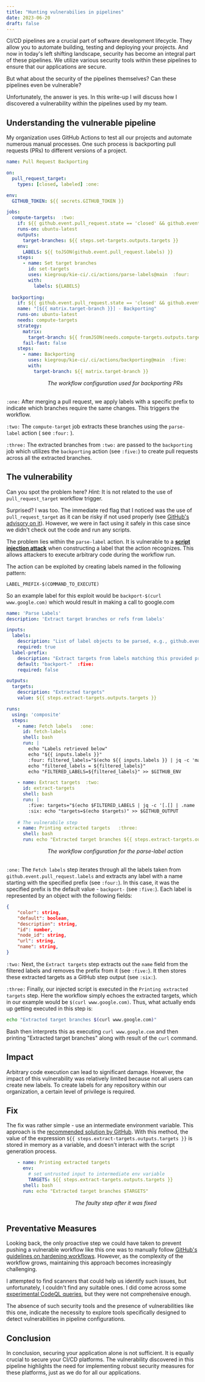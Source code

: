 ```yaml
---
title: "Hunting vulnerabilies in pipelines"
date: 2023-06-20
draft: false
---
```


CI/CD pipelines are a crucial part of software development lifecycle. They allow you to automate building, testing and deploying your projects. And now in today's left shifting landscape, security has become an integral part of these pipelines. We utilize various security tools within these pipelines to ensure that our applications are secure. 

But what about the security of the pipelines themselves? Can these pipelines even be vulnerable?

Unfortunately, the answer is yes. In this write-up I will discuss how I discovered a vulnerability within the pipelines used by my team.

## Understanding the vulnerable pipeline

My organization uses GitHub Actions to test all our projects and automate numerous manual processes. One such process is backporting pull requests (PRs) to different versions of a project.

```yaml
name: Pull Request Backporting

on:
  pull_request_target:
    types: [closed, labeled] :one:

env:
  GITHUB_TOKEN: ${{ secrets.GITHUB_TOKEN }}

jobs:
  compute-targets:  :two:
    if: ${{ github.event.pull_request.state == 'closed' && github.event.pull_request.merged }}
    runs-on: ubuntu-latest
    outputs:
      target-branches: ${{ steps.set-targets.outputs.targets }}
    env:
      LABELS: ${{ toJSON(github.event.pull_request.labels) }}
    steps:
      - name: Set target branches
        id: set-targets
        uses: kiegroup/kie-ci/.ci/actions/parse-labels@main  :four:
        with:
          labels: ${LABELS}
  
  backporting:
    if: ${{ github.event.pull_request.state == 'closed' && github.event.pull_request.merged && needs.compute-targets.outputs.target-branches != '[]' }}
    name: "[${{ matrix.target-branch }}] - Backporting"
    runs-on: ubuntu-latest
    needs: compute-targets
    strategy:
      matrix: 
        target-branch: ${{ fromJSON(needs.compute-targets.outputs.target-branches) }}
      fail-fast: false
    steps:
      - name: Backporting
        uses: kiegroup/kie-ci/.ci/actions/backporting@main  :five:
        with:
          target-branch: ${{ matrix.target-branch }}
```
&emsp; &emsp; &emsp; &emsp; &emsp; &emsp; *The workflow configuration used for backporting PRs*  
&nbsp;  

`:one:` After merging a pull request, we apply labels with a specific prefix to indicate which branches require the same changes. This triggers the workflow.  

`:two:` The `compute-target` job extracts these branches using the `parse-label` action ( see `:four:` ).  

`:three:` The extracted branches from `:two:` are passed to the `backporting` job which utilizes the `backporting` action (see `:five:`) to create pull requests across all the extracted branches.

## The vulnerability

Can you spot the problem here? *Hint:* It is not related to the use of `pull_request_target` workflow trigger.

Surprised? I was too. The immediate red flag that I noticed was the use of `pull_request_target` as it can be risky if not used properly (see [GitHub's advisory on it](https://securitylab.github.com/research/github-actions-preventing-pwn-requests/)). However, we were in fact using it safely in this case since we didn't check out the code and run any scripts. 

The problem lies within the `parse-label` action. It is vulnerable to a [**script injection attack**](https://docs.github.com/en/actions/security-guides/security-hardening-for-github-actions#understanding-the-risk-of-script-injections) when constructing a label that the action recognizes. This allows attackers to execute arbitrary code during the workflow run.

The action can be exploited by creating labels named in the following pattern:  

```
LABEL_PREFIX-$(COMMAND_TO_EXECUTE)
```

So an example label for this exploit would be `backport-$(curl www.google.com)` which would result in making a call to google.com

```yaml
name: 'Parse Labels'
description: 'Extract target branches or refs from labels'

inputs:
  labels:
    description: "List of label objects to be parsed, e.g., github.event.pull_request.labels"
    required: true
  label-prefix:
    description: "Extract targets from labels matching this provided prefix"
    default: "backport-"  :five:
    required: false

outputs:
  targets:
    description: "Extracted targets"
    value: ${{ steps.extract-targets.outputs.targets }}

runs:
  using: 'composite'
  steps:
    - name: Fetch labels   :one:
      id: fetch-labels
      shell: bash
      run: |
        echo "Labels retrieved below"
        echo "${{ inputs.labels }}"
        :four: filtered_labels="$(echo ${{ inputs.labels }} | jq -c 'map(select(.name | startswith("${{ inputs.label-prefix }}")))')"
        echo "filtered_labels = ${filtered_labels}"
        echo "FILTERED_LABELS=${filtered_labels}" >> $GITHUB_ENV

    - name: Extract targets  :two:
      id: extract-targets
      shell: bash
      run: |
        :five: targets="$(echo $FILTERED_LABELS | jq -c '[.[] | .name | sub("${{ inputs.label-prefix }}"; "")]')"
        :six: echo "targets=$(echo $targets)" >> $GITHUB_OUTPUT
    
    # The vulnerabile step
    - name: Printing extracted targets   :three:
      shell: bash
      run: echo "Extracted target branches ${{ steps.extract-targets.outputs.targets }}"
```
&emsp; &emsp; &emsp; &emsp; &emsp; &emsp; *The workflow configuration for the parse-label action*  
&nbsp;  

`:one:` The `Fetch labels` step iterates through all the labels taken from `github.event.pull_request.labels` and extracts any label with a name starting with the specified prefix (see `:four:`). In this case, it was the specified prefix is the default value - `backport-` (see `:five:`). Each label is represented by an object with the following fields:

```json
{
    "color": string,
    "default": boolean,
    "description": string,
    "id": number,
    "node_id": string,
    "url": string,
    "name": string,
}
```

`:two:` Next, the `Extract targets` step extracts out the `name` field from the filtered labels and removes the prefix from it (see `:five:`). It then stores these extracted targets as a GitHub step output (see `:six:`).

`:three:` Finally, our injected script is executed in the `Printing extracted targets` step. Here the workflow simply echoes the extracted targets, which in our example would be `$(curl www.google.com)`. Thus, what actually ends up getting executed in this step is:
```bash
echo "Extracted target branches $(curl www.google.com)"
```
Bash then interprets this as executing `curl www.google.com` and then printing "Extracted target branches" along with result of the `curl` command.

## Impact

Arbitrary code execution can lead to significant damage. However, the impact of this vulnerability was relatively limited because not all users can create new labels. To create labels for any repository within our organization, a certain level of privilege is required.

## Fix

The fix was rather simple - use an intermediate environment variable. This approach is the [recommended solution by GitHub](https://docs.github.com/en/actions/security-guides/security-hardening-for-github-actions#using-an-intermediate-environment-variable). With this method, the value of the expression `${{ steps.extract-targets.outputs.targets }}` is stored in memory as a variable, and doesn't interact with the script generation process.

```yaml
    - name: Printing extracted targets
      env:
        # set untrusted input to intermediate env variable
        TARGETS: ${{ steps.extract-targets.outputs.targets }}
      shell: bash
      run: echo "Extracted target branches $TARGETS"
```
&emsp; &emsp; &emsp; &emsp; &emsp; &emsp; &emsp; &emsp; &emsp; &emsp;  *The faulty step after it was fixed*  
&nbsp;  

## Preventative Measures

Looking back, the only proactive step we could have taken to prevent pushing a vulnerable workflow like this one was to manually follow [GitHub's guidelines on hardening workflows](https://docs.github.com/en/actions/security-guides/security-hardening-for-github-actions). However, as the complexity of the workflow grows, maintaining this approach becomes increasingly challenging.

I attempted to find scanners that could help us identify such issues, but unfortunately, I couldn't find any suitable ones. I did come across some [experimental CodeQL queries](https://github.com/github/codeql/tree/main/javascript/ql/src/experimental/Security/CWE-094), but they were not comprehensive enough.

The absence of such security tools and the presence of vulnerabilities like this one, indicate the necessity to explore tools specifically designed to detect vulnerabilities in pipeline configurations.

## Conclusion

In conclusion, securing your application alone is not sufficient. It is equally crucial to secure your CI/CD platforms. The vulnerability discovered in this pipeline highlights the need for implementing robust security measures for these platforms, just as we do for all our applications.